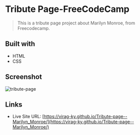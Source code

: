 # Tribute Page-FreeCodeCamp
> This is a tribute page project about Marilyn Monroe, from Freecodecamp.

## Built with
* HTML
* CSS

## Screenshot
![tribute-page](https://user-images.githubusercontent.com/79658534/153754830-fcd64fdd-fa3f-4c00-baae-9e004a1b9abe.png)

## Links
* Live Site URL: [https://virag-ky.github.io/Tribute-page--Marilyn_Monroe/](https://virag-ky.github.io/Tribute-page--Marilyn_Monroe/)
